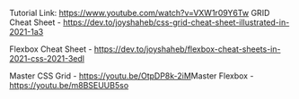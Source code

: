 Tutorial Link: https://www.youtube.com/watch?v=VXW1r09Y6Tw
GRID Cheat Sheet -
https://dev.to/joyshaheb/css-grid-cheat-sheet-illustrated-in-2021-1a3

Flexbox Cheat Sheet - 
https://dev.to/joyshaheb/flexbox-cheat-sheets-in-2021-css-2021-3edl

Master CSS Grid - https://youtu.be/OtpDP8k-2iM​
Master Flexbox - https://youtu.be/m8BSEUUB5so